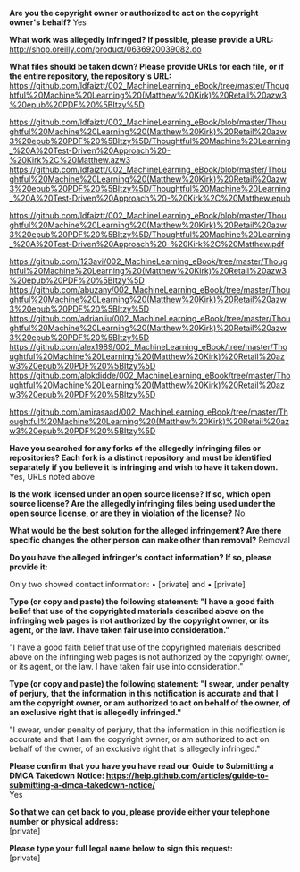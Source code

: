 **Are you the copyright owner or authorized to act on the copyright owner's behalf?** Yes

**What work was allegedly infringed? If possible, please provide a URL:** http://shop.oreilly.com/product/0636920039082.do

**What files should be taken down? Please provide URLs for each file, or if the entire repository, the repository's URL:**  
https://github.com/ldfaiztt/002_MachineLearning_eBook/tree/master/Thoughtful%20Machine%20Learning%20(Matthew%20Kirk)%20Retail%20azw3%20epub%20PDF%20%5BItzy%5D

https://github.com/ldfaiztt/002_MachineLearning_eBook/blob/master/Thoughtful%20Machine%20Learning%20(Matthew%20Kirk)%20Retail%20azw3%20epub%20PDF%20%5BItzy%5D/Thoughtful%20Machine%20Learning_%20A%20Test-Driven%20Approach%20-%20Kirk%2C%20Matthew.azw3  
https://github.com/ldfaiztt/002_MachineLearning_eBook/blob/master/Thoughtful%20Machine%20Learning%20(Matthew%20Kirk)%20Retail%20azw3%20epub%20PDF%20%5BItzy%5D/Thoughtful%20Machine%20Learning_%20A%20Test-Driven%20Approach%20-%20Kirk%2C%20Matthew.epub

https://github.com/ldfaiztt/002_MachineLearning_eBook/blob/master/Thoughtful%20Machine%20Learning%20(Matthew%20Kirk)%20Retail%20azw3%20epub%20PDF%20%5BItzy%5D/Thoughtful%20Machine%20Learning_%20A%20Test-Driven%20Approach%20-%20Kirk%2C%20Matthew.pdf

https://github.com/123avi/002_MachineLearning_eBook/tree/master/Thoughtful%20Machine%20Learning%20(Matthew%20Kirk)%20Retail%20azw3%20epub%20PDF%20%5BItzy%5D  
https://github.com/abuzany/002_MachineLearning_eBook/tree/master/Thoughtful%20Machine%20Learning%20(Matthew%20Kirk)%20Retail%20azw3%20epub%20PDF%20%5BItzy%5D  
https://github.com/adrianliu/002_MachineLearning_eBook/tree/master/Thoughtful%20Machine%20Learning%20(Matthew%20Kirk)%20Retail%20azw3%20epub%20PDF%20%5BItzy%5D  
https://github.com/alex1989/002_MachineLearning_eBook/tree/master/Thoughtful%20Machine%20Learning%20(Matthew%20Kirk)%20Retail%20azw3%20epub%20PDF%20%5BItzy%5D  
https://github.com/alokdidde/002_MachineLearning_eBook/tree/master/Thoughtful%20Machine%20Learning%20(Matthew%20Kirk)%20Retail%20azw3%20epub%20PDF%20%5BItzy%5D

https://github.com/amirasaad/002_MachineLearning_eBook/tree/master/Thoughtful%20Machine%20Learning%20(Matthew%20Kirk)%20Retail%20azw3%20epub%20PDF%20%5BItzy%5D

**Have you searched for any forks of the allegedly infringing files or repositories? Each fork is a distinct repository and must be identified separately if you believe it is infringing and wish to have it taken down.** Yes, URLs noted above

**Is the work licensed under an open source license? If so, which open source license? Are the allegedly infringing files being used under the open source license, or are they in violation of the license?** No

**What would be the best solution for the alleged infringement? Are there specific changes the other person can make other than removal?** Removal

**Do you have the alleged infringer's contact information? If so, please provide it:**   

Only two showed contact information: •	[private] and • [private]

**Type (or copy and paste) the following statement: "I have a good faith belief that use of the copyrighted materials described above on the infringing web pages is not authorized by the copyright owner, or its agent, or the law. I have taken fair use into consideration."**

"I have a good faith belief that use of the copyrighted materials described above on the infringing web pages is not authorized by the copyright owner, or its agent, or the law. I have taken fair use into consideration."

**Type (or copy and paste) the following statement: "I swear, under penalty of perjury, that the information in this notification is accurate and that I am the copyright owner, or am authorized to act on behalf of the owner, of an exclusive right that is allegedly infringed."**

"I swear, under penalty of perjury, that the information in this notification is accurate and that I am the copyright owner, or am authorized to act on behalf of the owner, of an exclusive right that is allegedly infringed."

**Please confirm that you have you have read our Guide to Submitting a DMCA Takedown Notice: https://help.github.com/articles/guide-to-submitting-a-dmca-takedown-notice/**  
Yes

**So that we can get back to you, please provide either your telephone number or physical address:**  
[private]

**Please type your full legal name below to sign this request:**  
[private]
